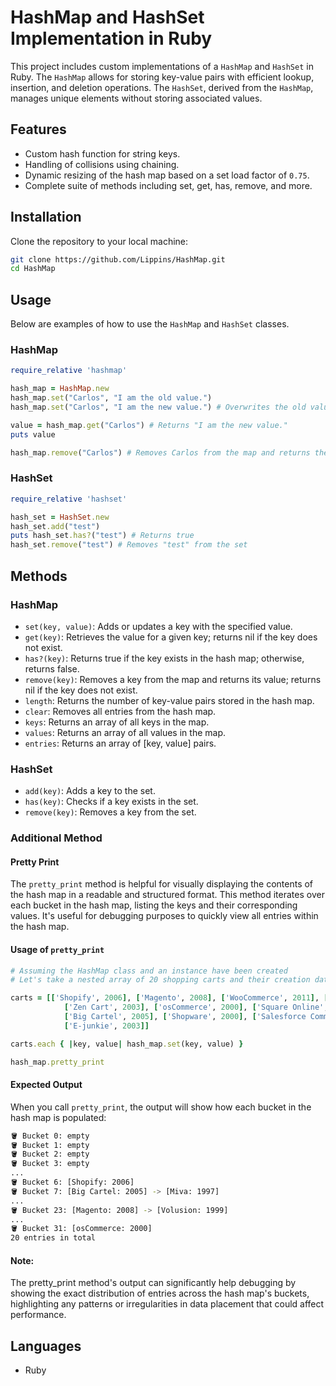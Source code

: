 # HashMap and HashSet Implementation in Ruby

This project includes custom implementations of a `HashMap` and `HashSet` in Ruby. The `HashMap` allows for storing key-value pairs with efficient lookup, insertion, and deletion operations. The `HashSet`, derived from the `HashMap`, manages unique elements without storing associated values.

## Features

- Custom hash function for string keys.
- Handling of collisions using chaining.
- Dynamic resizing of the hash map based on a set load factor of `0.75`.
- Complete suite of methods including set, get, has, remove, and more.

## Installation

Clone the repository to your local machine:

```bash
git clone https://github.com/Lippins/HashMap.git
cd HashMap
```

## Usage

Below are examples of how to use the `HashMap` and `HashSet` classes.

### HashMap

```ruby
require_relative 'hashmap'

hash_map = HashMap.new
hash_map.set("Carlos", "I am the old value.")
hash_map.set("Carlos", "I am the new value.") # Overwrites the old value

value = hash_map.get("Carlos") # Returns "I am the new value."
puts value

hash_map.remove("Carlos") # Removes Carlos from the map and returns the value
```

### HashSet

```ruby
require_relative 'hashset'

hash_set = HashSet.new
hash_set.add("test")
puts hash_set.has?("test") # Returns true
hash_set.remove("test") # Removes "test" from the set
```

## Methods

### HashMap

- `set(key, value)`: Adds or updates a key with the specified value.
- `get(key)`: Retrieves the value for a given key; returns nil if the key does not exist.
- `has?(key)`: Returns true if the key exists in the hash map; otherwise, returns false.
- `remove(key)`: Removes a key from the map and returns its value; returns nil if the key does not exist.
- `length`: Returns the number of key-value pairs stored in the hash map.
- `clear`: Removes all entries from the hash map.
- `keys`: Returns an array of all keys in the map.
- `values`: Returns an array of all values in the map.
- `entries`: Returns an array of [key, value] pairs.

### HashSet

- `add(key)`: Adds a key to the set.
- `has(key)`: Checks if a key exists in the set.
- `remove(key)`: Removes a key from the set.

### Additional Method

#### Pretty Print

The `pretty_print` method is helpful for visually displaying the contents of the hash map in a readable and structured format. This method iterates over each bucket in the hash map, listing the keys and their corresponding values. It's useful for debugging purposes to quickly view all entries within the hash map.

#### Usage of `pretty_print`

```ruby
# Assuming the HashMap class and an instance have been created
# Let's take a nested array of 20 shopping carts and their creation dates

carts = [['Shopify', 2006], ['Magento', 2008], ['WooCommerce', 2011], ['BigCommerce', 2009], ['PrestaShop', 2007], ['OpenCart', 1998],
            ['Zen Cart', 2003], ['osCommerce', 2000], ['Square Online', 2009], ['Wix Stores', 2006], ['Ecwid', 2009], ['Volusion', 1999], ['3dCart', 1997],
            ['Big Cartel', 2005], ['Shopware', 2000], ['Salesforce Commerce Cloud', 1999], ['X-Cart', 2000], ['Miva', 1997], ['CS-Cart', 2005],
            ['E-junkie', 2003]]

carts.each { |key, value| hash_map.set(key, value) }

hash_map.pretty_print
```

#### Expected Output

When you call `pretty_print`, the output will show how each bucket in the hash map is populated:

```bash
🪣 Bucket 0: empty
🪣 Bucket 1: empty
🪣 Bucket 2: empty
🪣 Bucket 3: empty
...
🪣 Bucket 6: [Shopify: 2006]
🪣 Bucket 7: [Big Cartel: 2005] -> [Miva: 1997]
...
🪣 Bucket 23: [Magento: 2008] -> [Volusion: 1999]
...
🪣 Bucket 31: [osCommerce: 2000]
20 entries in total
```

#### Note:

The pretty_print method's output can significantly help debugging by showing the exact distribution of entries across the hash map's buckets, highlighting any patterns or irregularities in data placement that could affect performance.

## Languages

- Ruby
